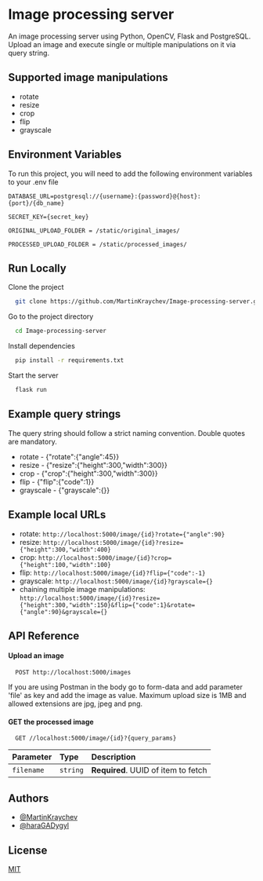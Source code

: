 # Image processing server

An image processing server using Python, OpenCV, Flask and PostgreSQL.
Upload an image and execute single or multiple manipulations on it via query string.

## Supported image manipulations

- rotate
- resize
- crop
- flip
- grayscale

## Environment Variables

To run this project, you will need to add the following environment variables to your .env file

`DATABASE_URL=postgresql://{username}:{password}@{host}:{port}/{db_name}`

`SECRET_KEY={secret_key}`

`ORIGINAL_UPLOAD_FOLDER = /static/original_images/`

`PROCESSED_UPLOAD_FOLDER = /static/processed_images/`

## Run Locally

Clone the project

```bash
  git clone https://github.com/MartinKraychev/Image-processing-server.git
```

Go to the project directory

```bash
  cd Image-processing-server
```

Install dependencies

```bash
  pip install -r requirements.txt
```

Start the server

```bash
  flask run
```

## Example query strings

The query string should follow a strict naming convention.
Double quotes are mandatory.

- rotate - {"rotate":{"angle":45}}
- resize - {"resize":{"height":300,"width":300}}
- crop - {"crop":{"height":300,"width":300}}
- flip - {"flip":{"code":1}}
- grayscale - {"grayscale":{}}

## Example local URLs

- rotate:
  ```http://localhost:5000/image/{id}?rotate={"angle":90}```
- resize:
  ```http://localhost:5000/image/{id}?resize={"height":300,"width":400}```
- crop:
  ```http://localhost:5000/image/{id}?crop={"height":100,"width":100}```
- flip:
  ```http://localhost:5000/image/{id}?flip={"code":-1}```
- grayscale:
  ```http://localhost:5000/image/{id}?grayscale={}```
- chaining multiple image manipulations:
  ```http://localhost:5000/image/{id}?resize={"height":300,"width":150}&flip={"code":1}&rotate={"angle":90}&grayscale={}```

## API Reference

#### Upload an image

```http
  POST http://localhost:5000/images
```
 If you are using Postman in the body go to form-data and add parameter 'file' as key and add the image as value.
 Maximum upload size is 1MB and allowed extensions are jpg, jpeg and png.

#### GET the processed image

```http
  GET //localhost:5000/image/{id}?{query_params}
```

| Parameter  | Type     | Description                         |
|:-----------|:---------|:------------------------------------|
| `filename` | `string` | **Required**. UUID of item to fetch |

## Authors

- [@MartinKraychev](https://github.com/MartinKraychev)
- [@haraGADygyl](https://github.com/haraGADygyl)

## License

[MIT](https://choosealicense.com/licenses/mit/)
